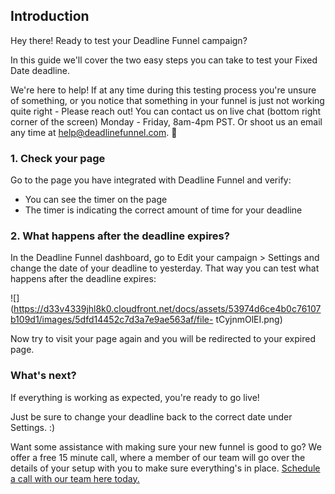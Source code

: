 ## Introduction

Hey there! Ready to test your Deadline Funnel campaign?

In this guide we'll cover the two easy steps you can take to test your Fixed
Date deadline.

We're here to help! If at any time during this testing process you're unsure
of something, or you notice that something in your funnel is just not working
quite right - Please reach out! You can contact us on live chat (bottom right
corner of the screen) Monday - Friday, 8am-4pm PST. Or shoot us an email any
time at help@deadlinefunnel.com. 🙂

### 1\. Check your page

Go to the page you have integrated with Deadline Funnel and verify:

  * You can see the timer on the page
  * The timer is indicating the correct amount of time for your deadline

### 2\. What happens after the deadline expires?

In the Deadline Funnel dashboard, go to Edit your campaign > Settings and
change the date of your deadline to yesterday. That way you can test what
happens after the deadline expires:

![](https://d33v4339jhl8k0.cloudfront.net/docs/assets/53974d6ce4b0c76107b109d1/images/5dfd14452c7d3a7e9ae563af/file-
tCyjnmOlEI.png)

Now try to visit your page again and you will be redirected to your expired
page.

### What's next?

If everything is working as expected, you're ready to go live!

Just be sure to change your deadline back to the correct date under Settings.
:)

Want some assistance with making sure your new funnel is good to go? We offer
a free 15 minute call, where a member of our team will go over the details of
your setup with you to make sure everything's in place. [Schedule a call with
our team here today.](https://deadlinefunnel.com/schedule)

